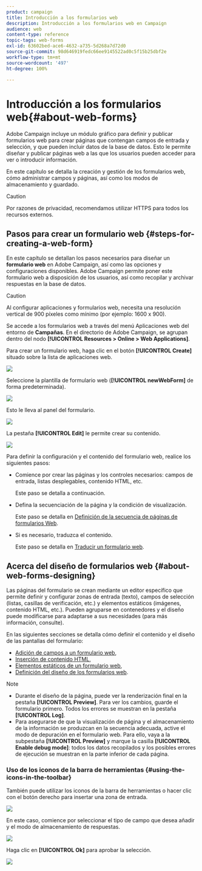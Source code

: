 ```yaml
---
product: campaign
title: Introducción a los formularios web
description: Introducción a los formularios web en Campaign
audience: web
content-type: reference
topic-tags: web-forms
exl-id: 63602bed-ace6-4632-a735-5d268a7d72d0
source-git-commit: 98d646919fedc66ee9145522ad0c5f15b25dbf2e
workflow-type: tm+mt
source-wordcount: '497'
ht-degree: 100%

---
```


# Introducción a los formularios web{#about-web-forms}

Adobe Campaign incluye un módulo gráfico para definir y publicar formularios web para crear páginas que contengan campos de entrada y selección, y que pueden incluir datos de la base de datos. Esto le permite diseñar y publicar páginas web a las que los usuarios pueden acceder para ver o introducir información.

En este capítulo se detalla la creación y gestión de los formularios web, cómo administrar campos y páginas, así como los modos de almacenamiento y guardado.

>[!CAUTION]
>
>Por razones de privacidad, recomendamos utilizar HTTPS para todos los recursos externos.

## Pasos para crear un formulario web {#steps-for-creating-a-web-form}

En este capítulo se detallan los pasos necesarios para diseñar un **formulario web** en Adobe Campaign, así como las opciones y configuraciones disponibles. Adobe Campaign permite poner este formulario web a disposición de los usuarios, así como recopilar y archivar respuestas en la base de datos.

>[!CAUTION]
>
>Al configurar aplicaciones y formularios web, necesita una resolución vertical de 900 píxeles como mínimo (por ejemplo: 1600 x 900).

Se accede a los formularios web a través del menú Aplicaciones web del entorno de **Campañas**. En el directorio de Adobe Campaign, se agrupan dentro del nodo **[!UICONTROL Resources > Online > Web Applications]**.

Para crear un formulario web, haga clic en el botón **[!UICONTROL Create]** situado sobre la lista de aplicaciones web.

![](assets/webapp_create_new.png)

Seleccione la plantilla de formulario web (**[!UICONTROL newWebForm]** de forma predeterminada).

![](assets/s_ncs_admin_survey_select_template.png)

Esto le lleva al panel del formulario.

![](assets/webapp_empty_dashboard.png)

La pestaña **[!UICONTROL Edit]** le permite crear su contenido.

![](assets/webapp_edit_tab.png)

Para definir la configuración y el contenido del formulario web, realice los siguientes pasos:

* Comience por crear las páginas y los controles necesarios: campos de entrada, listas desplegables, contenido HTML, etc.

   Este paso se detalla a continuación.

* Defina la secuenciación de la página y la condición de visualización.

   Este paso se detalla en [Definición de la secuencia de páginas de formularios Web](../../web/using/defining-web-forms-page-sequencing.md).

* Si es necesario, traduzca el contenido.

   Este paso se detalla en [Traducir un formulario web](../../web/using/translating-a-web-form.md).

## Acerca del diseño de formularios web {#about-web-forms-designing}

Las páginas del formulario se crean mediante un editor específico que permite definir y configurar zonas de entrada (texto), campos de selección (listas, casillas de verificación, etc.) y elementos estáticos (imágenes, contenido HTML, etc.). Pueden agruparse en contenedores y el diseño puede modificarse para adaptarse a sus necesidades (para más información, consulte).[](../../web/using/defining-web-forms-layout.md#creating-containers)

En las siguientes secciones se detalla cómo definir el contenido y el diseño de las pantallas del formulario:

* [Adición de campos a un formulario web](../../web/using/adding-fields-to-a-web-form.md),
* [Inserción de contenido HTML](../../web/using/static-elements-in-a-web-form.md#inserting-html-content),
* [Elementos estáticos de un formulario web](../../web/using/static-elements-in-a-web-form.md),
* [Definición del diseño de los formularios web](../../web/using/defining-web-forms-layout.md).

>[!NOTE]
>
>* Durante el diseño de la página, puede ver la renderización final en la pestaña **[!UICONTROL Preview]**. Para ver los cambios, guarde el formulario primero. Todos los errores se muestran en la pestaña **[!UICONTROL Log]**.
>* Para asegurarse de que la visualización de página y el almacenamiento de la información se produzcan en la secuencia adecuada, active el modo de depuración en el formulario web. Para ello, vaya a la subpestaña **[!UICONTROL Preview]** y marque la casilla **[!UICONTROL Enable debug mode]**: todos los datos recopilados y los posibles errores de ejecución se muestran en la parte inferior de cada página.
>



### Uso de los iconos de la barra de herramientas {#using-the-icons-in-the-toolbar}

También puede utilizar los iconos de la barra de herramientas o hacer clic con el botón derecho para insertar una zona de entrada.

![](assets/s_ncs_admin_webform_add_selection.png)

En este caso, comience por seleccionar el tipo de campo que desea añadir y el modo de almacenamiento de respuestas.

![](assets/s_ncs_admin_webform_select_storage.png)

Haga clic en **[!UICONTROL Ok]** para aprobar la selección.

![](assets/s_ncs_admin_webform_confirm_storage.png)
